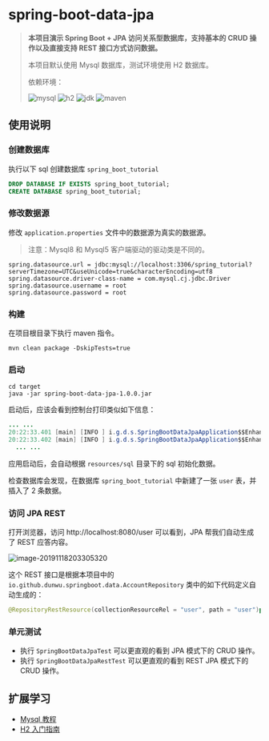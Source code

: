 # spring-boot-data-jpa

> **本项目演示 Spring Boot + JPA 访问关系型数据库，支持基本的 CRUD 操作以及直接支持 REST 接口方式访问数据。**
>
> 本项目默认使用 Mysql 数据库，测试环境使用 H2 数据库。
>
> 依赖环境：
>
> ![mysql](https://img.shields.io/badge/mysql-8.0-blue) ![h2](https://img.shields.io/badge/h2-1.4.199-blue) ![jdk](https://img.shields.io/badge/jdk-1.8.0__181-blue) ![maven](https://img.shields.io/badge/maven-v3.6.0-blue)

## 使用说明

### 创建数据库

执行以下 sql 创建数据库 `spring_boot_tutorial`

```sql
DROP DATABASE IF EXISTS spring_boot_tutorial;
CREATE DATABASE spring_boot_tutorial;
```

### 修改数据源

修改 `application.properties` 文件中的数据源为真实的数据源。

> 注意：Mysql8 和 Mysql5 客户端驱动的驱动类是不同的。

```properties
spring.datasource.url = jdbc:mysql://localhost:3306/spring_tutorial?serverTimezone=UTC&useUnicode=true&characterEncoding=utf8
spring.datasource.driver-class-name = com.mysql.cj.jdbc.Driver
spring.datasource.username = root
spring.datasource.password = root
```

### 构建

在项目根目录下执行 maven 指令。

```
mvn clean package -DskipTests=true
```

### 启动

```
cd target
java -jar spring-boot-data-jpa-1.0.0.jar
```

启动后，应该会看到控制台打印类似如下信息：

```java
... ...
20:22:33.401 [main] [INFO ] i.g.d.s.SpringBootDataJpaApplication$$EnhancerBySpringCGLIB$$a0a040c6.printDataSourceInfo - DataSource Url: jdbc:mysql://localhost:3306/spring_tutorial?serverTimezone=UTC&useUnicode=true&characterEncoding=utf8&useSSL=false
20:22:33.402 [main] [INFO ] i.g.d.s.SpringBootDataJpaApplication$$EnhancerBySpringCGLIB$$a0a040c6.run - Connect to datasource success.
  ... ...
```

应用启动后，会自动根据 `resources/sql` 目录下的 sql 初始化数据。

检查数据库会发现，在数据库 `spring_boot_tutorial` 中新建了一张 `user` 表，并插入了 2 条数据。

### 访问 JPA REST

打开浏览器，访问 http://localhost:8080/user 可以看到，JPA 帮我们自动生成了 REST 应答内容。

![image-20191118203305320](https://raw.githubusercontent.com/dunwu/images/master/snap/image-20191118203305320.png)

这个
REST
接口是根据本项目中的 `io.github.dunwu.springboot.data.AccountRepository`
类中的如下代码定义自动生成的：

```java
@RepositoryRestResource(collectionResourceRel = "user", path = "user")public interface UserRepository extends JpaRepository<User, Long> {
```

### 单元测试

- 执行 `SpringBootDataJpaTest` 可以更直观的看到 JPA 模式下的 CRUD 操作。
- 执行 `SpringBootDataJpaRestTest` 可以更直观的看到 REST JPA 模式下的 CRUD 操作。

## 扩展学习

- [Mysql 教程](https://dunwu.github.io/db-tutorial/#/sql/mysql/README)
- [H2 入门指南](https://dunwu.github.io/db-tutorial/#/sql/h2)

